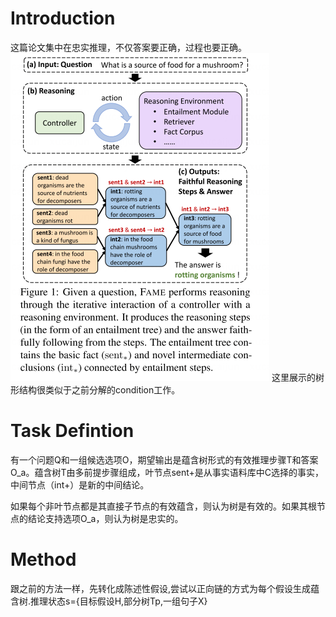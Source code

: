 # Introduction
这篇论文集中在忠实推理，不仅答案要正确，过程也要正确。
![alt text](image-28.png)
这里展示的树形结构很类似于之前分解的condition工作。
# Task Defintion
有一个问题Q和一组候选选项O，期望输出是蕴含树形式的有效推理步骤T和答案O_a。蕴含树T由多前提步骤组成，叶节点sent+是从事实语料库中C选择的事实，中间节点（int+）是新的中间结论。

如果每个非叶节点都是其直接子节点的有效蕴含，则认为树是有效的。如果其根节点的结论支持选项O_a，则认为树是忠实的。

# Method
跟之前的方法一样，先转化成陈述性假设,尝试以正向链的方式为每个假设生成蕴含树.推理状态s={目标假设H,部分树Tp,一组句子X}

